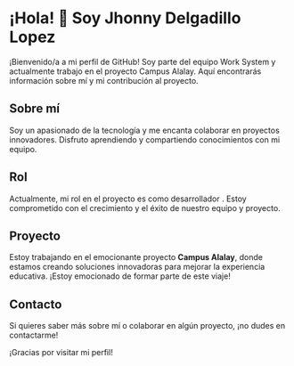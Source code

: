 
# ¡Hola! 👋 Soy Jhonny Delgadillo Lopez

¡Bienvenido/a a mi perfil de GitHub! Soy parte del equipo Work System y actualmente trabajo en el proyecto Campus Alalay. Aquí encontrarás información sobre mí y mi contribución al proyecto.

## Sobre mí
Soy un apasionado de la tecnología y me encanta colaborar en proyectos innovadores. Disfruto aprendiendo y compartiendo conocimientos con mi equipo.

## Rol
Actualmente, mi rol en el proyecto es como desarrollador . Estoy comprometido con el crecimiento y el éxito de nuestro equipo y proyecto.

## Proyecto
Estoy trabajando en el emocionante proyecto **Campus Alalay**, donde estamos creando soluciones innovadoras para mejorar la experiencia educativa. ¡Estoy emocionado de formar parte de este viaje!

## Contacto
Si quieres saber más sobre mí o colaborar en algún proyecto, ¡no dudes en contactarme!

¡Gracias por visitar mi perfil!

